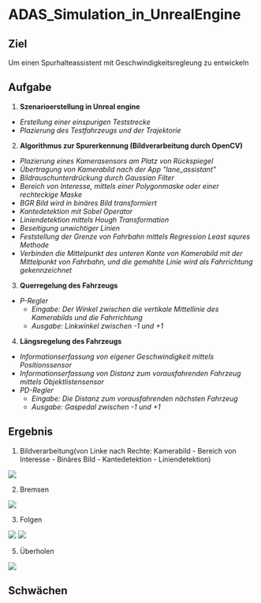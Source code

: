 # ADAS_Simulation_in_UnrealEngine
## Ziel
Um einen Spurhalteassistent mit Geschwindigkeitsregleung zu entwickeln
## Aufgabe
1. **Szenarioerstellung in Unreal engine**
  - *Erstellung einer einspurigen Teststrecke*
  - *Plazierung des Testfahrzeugs und der Trajektorie*
2. **Algorithmus zur Spurerkennung (Bildverarbeitung durch OpenCV)**
  - *Plazierung eines Kamerasensors am Platz von Rückspiegel*
  - *Übertragung von Kamerabild nach der App "lane_assistant"*
  - *Bildrauschunterdrückung durch Gaussian Filter*
  - *Bereich von Interesse, mittels einer Polygonmaske oder einer rechteckige Maske*
  - *BGR Bild wird in binäres Bild transformiert*
  - *Kantedetektion mit Sobel Operator*
  - *Liniendetektion mittels Hough Transformation*
  - *Beseitigung unwichtiger Linien*
  - *Feststellung der Grenze von Fahrbahn mittels Regression Least squres Methode*
  - *Verbinden die Mittelpunkt des unteren Kante von Kamerabild mit der Mittelpunkt von Fahrbahn, und die gemahlte Linie wird als Fahrrichtung gekennzeichnet*
3. **Querregelung des Fahrzeugs** 
  - *P-Regler*
    - *Eingabe: Der Winkel zwischen die vertikale Mittellinie des Kamerabilds und die Fahrrichtung*
    - *Ausgabe: Linkwinkel zwischen -1 und +1*
4. **Längsregelung des Fahrzeugs**
  - *Informationserfassung von eigener Geschwindigkeit mittels Positionssensor*
  - *Informationserfassung von Distanz zum vorausfahrenden Fahrzeug mittels Objektlistensensor*
  - *PD-Regler*
    - *Eingabe: Die Distanz zum vorausfahrenden nächsten Fahrzeug*
    - *Ausgabe: Gaspedal zwischen -1 und +1*
## Ergebnis
1. Bildverarbeitung(von Linke nach Rechte: Kamerabild - Bereich von Interesse - Binäres Bild - Kantedetektion - Liniendetektion)
<img src="https://github.com/ZeexuuZHOU/ADAS_Simulation_in_UnrealEngine/blob/main/Bildverarbeitung.gif" >  
  
2. Bremsen  
<img src = "https://github.com/ZeexuuZHOU/ADAS_Simulation_in_UnrealEngine/blob/main/Bremse.gif">  
  
3. Folgen 
<img src = „https://github.com/ZeexuuZHOU/ADAS_Simulation_in_UnrealEngine/blob/main/Folgen.gif“> 

<img src = "https://github.com/ZeexuuZHOU/ADAS_Simulation_in_UnrealEngine/blob/main/Folgen2.gif"> 

5. Überholen 
<img src = "https://github.com/ZeexuuZHOU/ADAS_Simulation_in_UnrealEngine/blob/main/U%CC%88berholen.gif"> 

## Schwächen

